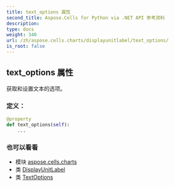 ```yaml
---
title: text_options 属性
second_title: Aspose.Cells for Python via .NET API 参考资料
description:
type: docs
weight: 340
url: /zh/aspose.cells.charts/displayunitlabel/text_options/
is_root: false
---
```

## text_options 属性

获取和设置文本的选项。
### 定义：
```python
@property
def text_options(self):
    ...
```

### 也可以看看
* 模块 [aspose.cells.charts](../../)
* 类 [DisplayUnitLabel](/cells/python-net/zh/aspose.cells.charts/displayunitlabel)
* 类 [TextOptions](/cells/python-net/zh/aspose.cells.drawing.texts/textoptions)

